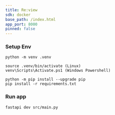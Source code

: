 ```yaml
---
title: Re:view
sdk: docker
base_path: /index.html
app_port: 8000
pinned: false
---
```


### Setup Env

```
python -m venv .venv

source .venv/bin/activate (Linux)
venv\Scripts\Activate.ps1 (Windows Powershell)

python -m pip install --upgrade pip
pip install -r requirements.txt
```

### Run app

```
fastapi dev src/main.py
```
